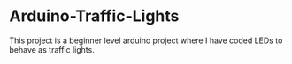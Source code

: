 # Arduino-Traffic-Lights
This project is a beginner level arduino project where I have coded LEDs to behave as traffic lights.
